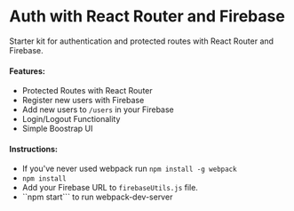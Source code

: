 # Auth with React Router and Firebase
Starter kit for authentication and protected routes with React Router and Firebase.

#### Features:
* Protected Routes with React Router
* Register new users with Firebase
* Add new users to ```/users``` in your Firebase
* Login/Logout Functionality
* Simple Boostrap UI

#### Instructions:
* If you've never used webpack run ```npm install -g webpack```
* ```npm install```
* Add your Firebase URL to ```firebaseUtils.js``` file.
* ``npm start``` to run webpack-dev-server
